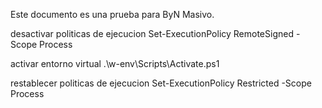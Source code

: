 Este documento es una prueba para ByN Masivo.


desactivar politicas de ejecucion
Set-ExecutionPolicy RemoteSigned -Scope Process


activar entorno virtual
.\w-env\Scripts\Activate.ps1

restablecer politicas de ejecucion
Set-ExecutionPolicy Restricted -Scope Process
